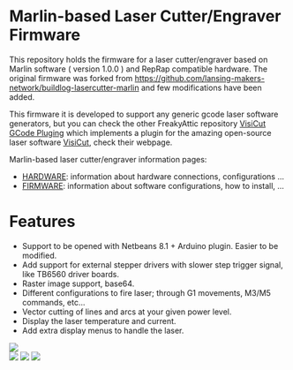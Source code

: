 Marlin-based Laser Cutter/Engraver Firmware
==========================================

This repository holds the firmware for a laser cutter/engraver based on Marlin software ( version 1.0.0 ) and RepRap compatible hardware. The original firmware was forked from https://github.com/lansing-makers-network/buildlog-lasercutter-marlin and few modifications have been added.

This firmware it is developed to support any generic gcode laser software generators, but you can check the other FreakyAttic repository [VisiCut GCode Pluging](https://github.com/freakyattic/LibLaserCut) which implements a plugin for the amazing open-source laser software [VisiCut](https://hci.rwth-aachen.de/visicut), check their webpage.

Marlin-based laser cutter/engraver information pages:
 * [HARDWARE](https://github.com/freakyattic/Firmware-LaserCutter-Marlin/blob/master/HARDWARE.md): information about hardware connections, configurations ...
 * [FIRMWARE](https://github.com/freakyattic/Firmware-LaserCutter-Marlin/blob/master/FIRMWARE.md): information about software configurations, how to install, ...

# Features
   - Support to be opened with Netbeans 8.1 + Arduino plugin. Easier to be modified.
   - Add support for external stepper drivers with slower step trigger signal, like TB6560 driver boards.
   - Raster image support, base64.
   - Different configurations to fire laser; through G1 movements, M3/M5 commands, etc...
   - Vector cutting of lines and arcs at your given power level.
   - Display the laser temperature and current.
   - Add extra display menus to handle the laser.

[![](https://github.com/freakyattic/Firmware-LaserCutter-Marlin/blob/master/Documents/VideoScreenshot.png?raw=true)](https://www.youtube.com/watch?v=5hRFJhGyTA4)   
![](https://github.com/freakyattic/buildlog-lasercutter-marlin/blob/master/Documents/MarlinLaser_MainScreen.jpg)
![](https://github.com/freakyattic/buildlog-lasercutter-marlin/blob/master/Documents/MarlinLaser_StatusScreen.jpg)
![](https://github.com/freakyattic/buildlog-lasercutter-marlin/blob/master/Documents/MarlinLaser_test1.jpg)
